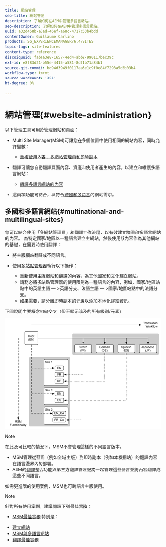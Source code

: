 ```yaml
---
title: 網站管理
seo-title: 網站管理
description: 了解如何在AEM中管理多語言網站。
seo-description: 了解如何在AEM中管理多語言網站。
uuid: a32d458b-a5ad-46ef-a68c-4717c63b4bdd
contentOwner: Guillaume Carlino
products: SG_EXPERIENCEMANAGER/6.4/SITES
topic-tags: site-features
content-type: reference
discoiquuid: fabaa3e8-1657-4ed4-abb2-990117bec39c
exl-id: e8f83d21-b55e-4415-a581-8df1b71a84b1
source-git-commit: bd94d3949f0117aa3e1c9f0e84f7293a5d6b03b4
workflow-type: tm+mt
source-wordcount: '351'
ht-degree: 0%

---
```


# 網站管理{#website-administration}

以下管理工具可用於管理網站和頁面：

* Multi Site Manager(MSM)可讓您在多個位置中使用相同的網站內容，同時允許變數：

   * [重複使用內容：多網站管理員和即時副本](/help/sites-administering/msm.md)

* 翻譯可讓您自動翻譯頁面內容、資產和使用者產生的內容，以建立和維護多語言網站：

   * [轉譯多語言網站的內容](/help/sites-administering/translation.md)

* 這兩項功能可結合，以符合[跨國和多語言](#multinational-and-multilingual-sites)的網站需求。

## 多國和多語言網站{#multinational-and-multilingual-sites}

您可以結合使用「多網站管理員」和翻譯工作流程，以有效建立跨國和多語言網站的內容。 為特定國家/地區以一種語言建立主網站，然後使用該內容作為其他網站的基礎，在需要時使用翻譯：

* [](/help/sites-administering/translation.md) 將主版網站翻譯成不同語言。

* 使用[多站點管理器](/help/sites-administering/msm.md)執行以下操作：

   * 重新使用主版網站和翻譯的內容，為其他國家和文化建立網站。
   * 請務必將多站點管理器的使用限制為一種語言的內容，例如，國家/地區站點中的英語主語 — >英語分支、法語主語 — >國家/地區站點中的法語分支。
   * 如果需要，請分離即時副本的元素以添加本地化詳細資訊。

下圖說明主要概念如何交叉（但不顯示涉及的所有級別/元素）:

![chlimage_1-71](assets/chlimage_1-71.png)

>[!NOTE]
>
>在此及可比較的情況下，MSM不會管理這樣的不同語言版本。
>
>* [](/help/sites-administering/msm.md) MSM管理從藍圖（例如全域主版）到即時副本（例如本機網站）的翻譯內容在語言邊界內的部署。
>* AEM的[翻譯](/help/sites-administering/translation.md)整合功能與第三方翻譯管理服務一起管理這些語言並將內容翻譯成這些不同語言。

>
>
如需更進階的使用案例，MSM也可跨語言主版使用。

>[!NOTE]
>
>針對所有使用案例，建議閱讀下列最佳實務：
>
>* [MSM最佳實務](/help/sites-administering/msm-best-practices.md);特別是：
   >
   >   
   * [建立網站](/help/sites-administering/msm-best-practices.md#create-site)
   * [MSM與多語言網站](/help/sites-administering/msm-best-practices.md#msm-and-multilingual-websites)
* [翻譯最佳實務](/help/sites-administering/tc-bp.md)

